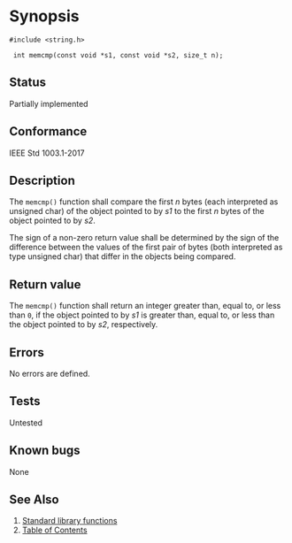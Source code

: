 # Synopsis 
`#include <string.h>`</br>

` int memcmp(const void *s1, const void *s2, size_t n);`</br>

## Status
Partially implemented
## Conformance
IEEE Std 1003.1-2017
## Description

The `memcmp()` function shall compare the first _n_ bytes (each interpreted as unsigned char) of the object
pointed to by _s1_ to the first _n_ bytes of the object pointed to by _s2_.

The sign of a non-zero return value shall be determined by the sign of the difference between the values of the first pair of
bytes (both interpreted as type unsigned char) that differ in the objects being compared.


## Return value


The `memcmp()` function shall return an integer greater than, equal to, or less than `0`, if the object pointed to by
_s1_ is greater than, equal to, or less than the object pointed to by _s2_, respectively.


## Errors


No errors are defined.




## Tests

Untested

## Known bugs

None

## See Also 
1. [Standard library functions](../README.md)
2. [Table of Contents](../../../README.md)
